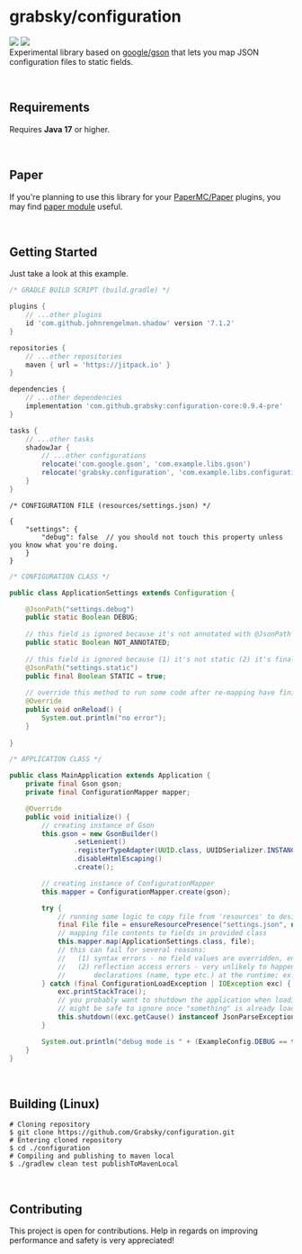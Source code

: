 # grabsky/configuration
[![](https://github.com/Grabsky/configuration/actions/workflows/gradle.yml/badge.svg)](https://github.com/Grabsky/configuration/actions/workflows/gradle.yml)
[![](https://jitpack.io/v/Grabsky/configuration.svg)](https://jitpack.io/#Grabsky/configuration)  
Experimental library based on [google/gson](https://github.com/SpongePowered/Configurate) that lets you map JSON configuration files to static fields.

<br />

## Requirements
Requires **Java 17** or higher.

<br />

## Paper
If you're planning to use this library for your [PaperMC/Paper](https://github.com/PaperMC/Paper) plugins, you may find [paper module](https://github.com/Grabsky/configuration/blob/main/PAPER_MODULE.md) useful.

<br />

## Getting Started
Just take a look at this example.

```groovy
/* GRADLE BUILD SCRIPT (build.gradle) */

plugins {
    // ...other plugins
    id 'com.github.johnrengelman.shadow' version '7.1.2'
}

repositories {
    // ...other repositories
    maven { url = 'https://jitpack.io' }
}

dependencies {
    // ...other dependencies
    implementation 'com.github.grabsky:configuration-core:0.9.4-pre'
}

tasks {
    // ...other tasks
    shadowJar {
        // ...other configurations
        relocate('com.google.gson', 'com.example.libs.gson')
        relocate('grabsky.configuration', 'com.example.libs.configuration')
    }
}
```

```json5
/* CONFIGURATION FILE (resources/settings.json) */

{
    "settings": {
        "debug": false  // you should not touch this property unless you know what you're doing.
    }
}
```

```java
/* CONFIGURATION CLASS */

public class ApplicationSettings extends Configuration {

    @JsonPath("settings.debug")
    public static Boolean DEBUG;
    
    // this field is ignored because it's not annotated with @JsonPath 
    public static Boolean NOT_ANNOTATED;
    
    // this field is ignored because (1) it's not static (2) it's final
    @JsonPath("settings.static")
    public final Boolean STATIC = true;
    
    // override this method to run some code after re-mapping have finished
    @Override
    public void onReload() {
        System.out.println("no error");
    }
    
}
```

```java
/* APPLICATION CLASS */

public class MainApplication extends Application {
    private final Gson gson;
    private final ConfigurationMapper mapper;

    @Override
    public void initialize() {
        // creating instance of Gson
        this.gson = new GsonBuilder()
                .setLenient()
                .registerTypeAdapter(UUID.class, UUIDSerializer.INSTANCE)
                .disableHtmlEscaping()
                .create();

        // creating instance of ConfigurationMapper
        this.mapper = ConfigurationMapper.create(gson);

        try {
            // running some logic to copy file from 'resources' to desired directory
            final File file = ensureResourcePresence("settings.json", new File("./config/settings.json"));
            // mapping file contents to fields in provided class
            this.mapper.map(ApplicationSettings.class, file);
            // this can fail for several reasons:
            //   (1) syntax errors - no field values are overridden, ensuring your application does not break
            //   (2) reflection access errors - very unlikely to happen unless something modifies your field 
            //       declarations (name, type etc.) at the runtime; ex. javassist
        } catch (final ConfigurationLoadException | IOException exc) {
            exc.printStackTrace();
            // you probably want to shutdown the application when loading of initial configuration failed;
            // might be safe to ignore once "something" is already loaded
            this.shutdown((exc.getCause() instanceof JsonParseException) ? "human error" : "computer error");
        }

        System.out.println("debug mode is " + (ExampleConfig.DEBUG == true) ? "enabled" : "disabled");
    }
}
```

<br />

## Building (Linux)
```shell
# Cloning repository
$ git clone https://github.com/Grabsky/configuration.git
# Entering cloned repository
$ cd ./configuration
# Compiling and publishing to maven local
$ ./gradlew clean test publishToMavenLocal
```

<br />

## Contributing
This project is open for contributions. Help in regards on improving performance and safety is very appreciated!